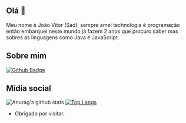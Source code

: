 ## Olá 👋

Meu nome é João Vitor (Sad), sempre amei technologia é programação então embarquei neste mundo já fazem 2 anos que procuro saber mas sobres as linguagens como Java é JavaScript.

## Sobre mim
[![Github Badge](https://img.shields.io/badge/-Github-000?style=flat-square&logo=Github&logoColor=white&link=https://github.com/Sad-debug/)](https://github.com/Sad-debug/)

## Mídia social
![Anurag's github stats](https://github-readme-stats.vercel.app/api?username=Sad-debug&show_icons=true&theme=dark)
[![Top Langs](https://github-readme-stats.vercel.app/api/top-langs/?username=Sad-debug&theme=dark)](https://github.com/anuraghazra/github-readme-stats)

- Obrigado por visitar.
